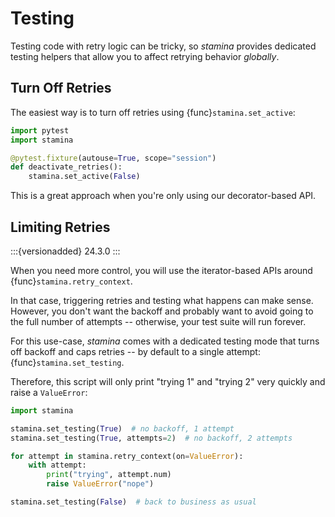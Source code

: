 # Testing

Testing code with retry logic can be tricky, so *stamina* provides dedicated testing helpers that allow you to affect retrying behavior *globally*.


## Turn Off Retries

The easiest way is to turn off retries using {func}`stamina.set_active`:

```python
import pytest
import stamina

@pytest.fixture(autouse=True, scope="session")
def deactivate_retries():
    stamina.set_active(False)
```

This is a great approach when you're only using our decorator-based API.


## Limiting Retries

:::{versionadded} 24.3.0
:::

When you need more control, you will use the iterator-based APIs around {func}`stamina.retry_context`.

In that case, triggering retries and testing what happens can make sense.
However, you don't want the backoff and probably want to avoid going to the full number of attempts -- otherwise, your test suite will run forever.

For this use-case, *stamina* comes with a dedicated testing mode that turns off backoff and caps retries -- by default to a single attempt: {func}`stamina.set_testing`.

Therefore, this script will only print "trying 1" and "trying 2" very quickly and raise a `ValueError`:

```python
import stamina

stamina.set_testing(True)  # no backoff, 1 attempt
stamina.set_testing(True, attempts=2)  # no backoff, 2 attempts

for attempt in stamina.retry_context(on=ValueError):
    with attempt:
        print("trying", attempt.num)
        raise ValueError("nope")

stamina.set_testing(False)  # back to business as usual
```
